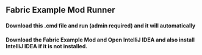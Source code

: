 ## Fabric Example Mod Runner
#### Download this .cmd file and run (admin required) and it will automatically 
#### Download the Fabric Example Mod and Open IntelliJ IDEA and also install IntelliJ IDEA if it is not installed.


